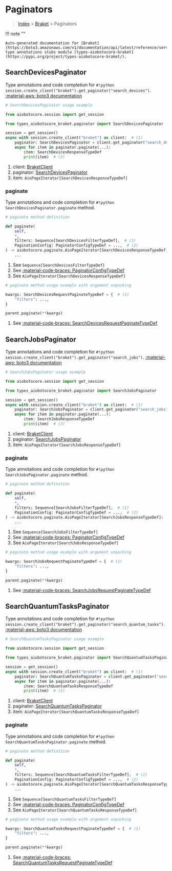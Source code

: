 # Paginators

> [Index](../README.md) > [Braket](./README.md) > Paginators

!!! note ""

    Auto-generated documentation for [Braket](https://boto3.amazonaws.com/v1/documentation/api/latest/reference/services/braket.html#braket)
    type annotations stubs module [types-aiobotocore-braket](https://pypi.org/project/types-aiobotocore-braket/).

## SearchDevicesPaginator

Type annotations and code completion for `#!python session.create_client("braket").get_paginator("search_devices")`.
[:material-aws: boto3 documentation](https://boto3.amazonaws.com/v1/documentation/api/latest/reference/services/braket/paginator/SearchDevices.html#Braket.Paginator.SearchDevices)

```python
# SearchDevicesPaginator usage example

from aiobotocore.session import get_session

from types_aiobotocore_braket.paginator import SearchDevicesPaginator

session = get_session()
async with session.create_client("braket") as client:  # (1)
    paginator: SearchDevicesPaginator = client.get_paginator("search_devices")  # (2)
    async for item in paginator.paginate(...):
        item: SearchDevicesResponseTypeDef
        print(item)  # (3)
```

1. client: [BraketClient](./client.md)
2. paginator: [SearchDevicesPaginator](./paginators.md#searchdevicespaginator)
3. item: `AioPageIterator[SearchDevicesResponseTypeDef]`


### paginate

Type annotations and code completion for `#!python SearchDevicesPaginator.paginate` method.

```python
# paginate method definition

def paginate(
    self,
    *,
    filters: Sequence[SearchDevicesFilterTypeDef],  # (1)
    PaginationConfig: PaginatorConfigTypeDef = ...,  # (2)
) -> aiobotocore.paginate.AioPageIterator[SearchDevicesResponseTypeDef]:  # (3)
    ...
```

1. See `Sequence[SearchDevicesFilterTypeDef]`
2. See [:material-code-braces: PaginatorConfigTypeDef](./type_defs.md#paginatorconfigtypedef)
3. See `AioPageIterator[SearchDevicesResponseTypeDef]`


```python
# paginate method usage example with argument unpacking

kwargs: SearchDevicesRequestPaginateTypeDef = {  # (1)
    "filters": ...,
}

parent.paginate(**kwargs)
```

1. See [:material-code-braces: SearchDevicesRequestPaginateTypeDef](./type_defs.md#searchdevicesrequestpaginatetypedef)
## SearchJobsPaginator

Type annotations and code completion for `#!python session.create_client("braket").get_paginator("search_jobs")`.
[:material-aws: boto3 documentation](https://boto3.amazonaws.com/v1/documentation/api/latest/reference/services/braket/paginator/SearchJobs.html#Braket.Paginator.SearchJobs)

```python
# SearchJobsPaginator usage example

from aiobotocore.session import get_session

from types_aiobotocore_braket.paginator import SearchJobsPaginator

session = get_session()
async with session.create_client("braket") as client:  # (1)
    paginator: SearchJobsPaginator = client.get_paginator("search_jobs")  # (2)
    async for item in paginator.paginate(...):
        item: SearchJobsResponseTypeDef
        print(item)  # (3)
```

1. client: [BraketClient](./client.md)
2. paginator: [SearchJobsPaginator](./paginators.md#searchjobspaginator)
3. item: `AioPageIterator[SearchJobsResponseTypeDef]`


### paginate

Type annotations and code completion for `#!python SearchJobsPaginator.paginate` method.

```python
# paginate method definition

def paginate(
    self,
    *,
    filters: Sequence[SearchJobsFilterTypeDef],  # (1)
    PaginationConfig: PaginatorConfigTypeDef = ...,  # (2)
) -> aiobotocore.paginate.AioPageIterator[SearchJobsResponseTypeDef]:  # (3)
    ...
```

1. See `Sequence[SearchJobsFilterTypeDef]`
2. See [:material-code-braces: PaginatorConfigTypeDef](./type_defs.md#paginatorconfigtypedef)
3. See `AioPageIterator[SearchJobsResponseTypeDef]`


```python
# paginate method usage example with argument unpacking

kwargs: SearchJobsRequestPaginateTypeDef = {  # (1)
    "filters": ...,
}

parent.paginate(**kwargs)
```

1. See [:material-code-braces: SearchJobsRequestPaginateTypeDef](./type_defs.md#searchjobsrequestpaginatetypedef)
## SearchQuantumTasksPaginator

Type annotations and code completion for `#!python session.create_client("braket").get_paginator("search_quantum_tasks")`.
[:material-aws: boto3 documentation](https://boto3.amazonaws.com/v1/documentation/api/latest/reference/services/braket/paginator/SearchQuantumTasks.html#Braket.Paginator.SearchQuantumTasks)

```python
# SearchQuantumTasksPaginator usage example

from aiobotocore.session import get_session

from types_aiobotocore_braket.paginator import SearchQuantumTasksPaginator

session = get_session()
async with session.create_client("braket") as client:  # (1)
    paginator: SearchQuantumTasksPaginator = client.get_paginator("search_quantum_tasks")  # (2)
    async for item in paginator.paginate(...):
        item: SearchQuantumTasksResponseTypeDef
        print(item)  # (3)
```

1. client: [BraketClient](./client.md)
2. paginator: [SearchQuantumTasksPaginator](./paginators.md#searchquantumtaskspaginator)
3. item: `AioPageIterator[SearchQuantumTasksResponseTypeDef]`


### paginate

Type annotations and code completion for `#!python SearchQuantumTasksPaginator.paginate` method.

```python
# paginate method definition

def paginate(
    self,
    *,
    filters: Sequence[SearchQuantumTasksFilterTypeDef],  # (1)
    PaginationConfig: PaginatorConfigTypeDef = ...,  # (2)
) -> aiobotocore.paginate.AioPageIterator[SearchQuantumTasksResponseTypeDef]:  # (3)
    ...
```

1. See `Sequence[SearchQuantumTasksFilterTypeDef]`
2. See [:material-code-braces: PaginatorConfigTypeDef](./type_defs.md#paginatorconfigtypedef)
3. See `AioPageIterator[SearchQuantumTasksResponseTypeDef]`


```python
# paginate method usage example with argument unpacking

kwargs: SearchQuantumTasksRequestPaginateTypeDef = {  # (1)
    "filters": ...,
}

parent.paginate(**kwargs)
```

1. See [:material-code-braces: SearchQuantumTasksRequestPaginateTypeDef](./type_defs.md#searchquantumtasksrequestpaginatetypedef)
